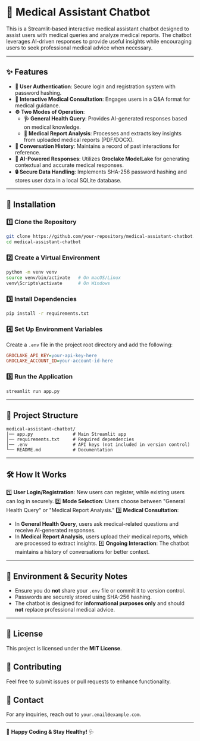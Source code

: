 # 🏥 Medical Assistant Chatbot

This is a Streamlit-based interactive medical assistant chatbot designed to assist users with medical queries and analyze medical reports. The chatbot leverages AI-driven responses to provide useful insights while encouraging users to seek professional medical advice when necessary.

---

## ✨ Features
- **🔐 User Authentication**: Secure login and registration system with password hashing.
- **💬 Interactive Medical Consultation**: Engages users in a Q&A format for medical guidance.
- **⚙️ Two Modes of Operation**:
  - **🩺 General Health Query**: Provides AI-generated responses based on medical knowledge.
  - **📄 Medical Report Analysis**: Processes and extracts key insights from uploaded medical reports (PDF/DOCX).
- **📜 Conversation History**: Maintains a record of past interactions for reference.
- **🤖 AI-Powered Responses**: Utilizes **Groclake ModelLake** for generating contextual and accurate medical responses.
- **🔒 Secure Data Handling**: Implements SHA-256 password hashing and stores user data in a local SQLite database.

---

## 🚀 Installation

### 1️⃣ Clone the Repository
```sh
git clone https://github.com/your-repository/medical-assistant-chatbot.git
cd medical-assistant-chatbot
```

### 2️⃣ Create a Virtual Environment
```sh
python -m venv venv
source venv/bin/activate   # On macOS/Linux
venv\Scripts\activate      # On Windows
```

### 3️⃣ Install Dependencies
```sh
pip install -r requirements.txt
```

### 4️⃣ Set Up Environment Variables
Create a `.env` file in the project root directory and add the following:
```ini
GROCLAKE_API_KEY=your-api-key-here
GROCLAKE_ACCOUNT_ID=your-account-id-here
```

### 5️⃣ Run the Application
```sh
streamlit run app.py
```

---

## 📂 Project Structure
```
medical-assistant-chatbot/
│── app.py               # Main Streamlit app
│── requirements.txt     # Required dependencies
│── .env                 # API keys (not included in version control)
└── README.md            # Documentation
```

---

## 🛠️ How It Works
1️⃣ **User Login/Registration**: New users can register, while existing users can log in securely.
2️⃣ **Mode Selection**: Users choose between "General Health Query" or "Medical Report Analysis."
3️⃣ **Medical Consultation**:
   - In **General Health Query**, users ask medical-related questions and receive AI-generated responses.
   - In **Medical Report Analysis**, users upload their medical reports, which are processed to extract insights.
4️⃣ **Ongoing Interaction**: The chatbot maintains a history of conversations for better context.

---

## 🔐 Environment & Security Notes
- Ensure you do **not** share your `.env` file or commit it to version control.
- Passwords are securely stored using SHA-256 hashing.
- The chatbot is designed for **informational purposes only** and should **not** replace professional medical advice.

---

## 📜 License
This project is licensed under the **MIT License**.

## 🤝 Contributing
Feel free to submit issues or pull requests to enhance functionality.

## 📧 Contact
For any inquiries, reach out to `your.email@example.com`.

---

🚀 **Happy Coding & Stay Healthy!** 🩺

